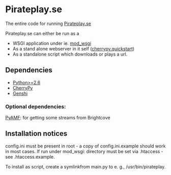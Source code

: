 # Pirateplay.se #
The entire code for running [Pirateplay.se](http://pirateplay.se)

Pirateplay.se can either be run as a
* WSGI application under ie. [mod_wsgi](http://code.google.com/p/modwsgi/)
* As a stand alone webserver in it self ([cherrypy.quickstart](http://docs.cherrypy.org/dev/refman/cherrypy.html#cherrypy.quickstart))
* As a standalone script which downloads or plays a url.

## Dependencies ##
* [Python>=2.6](http://python.org/)
* [CherryPy](http://cherrypy.org/)
* [Genshi](http://genshi.edgewall.org/)

### Optional dependencies: ###
[PyAMF](http://www.pyamf.org/): for getting some streams from Brightcove

## Installation notices ##
config.ini must be present in root - a copy of config.ini.example should work
in most cases. If run under mod_wsgi: directory must be set via .htaccess - see
.htaccess.example.

To install as script, create a symlinkfrom main.py to e. g., /usr/bin/pirateplay.
